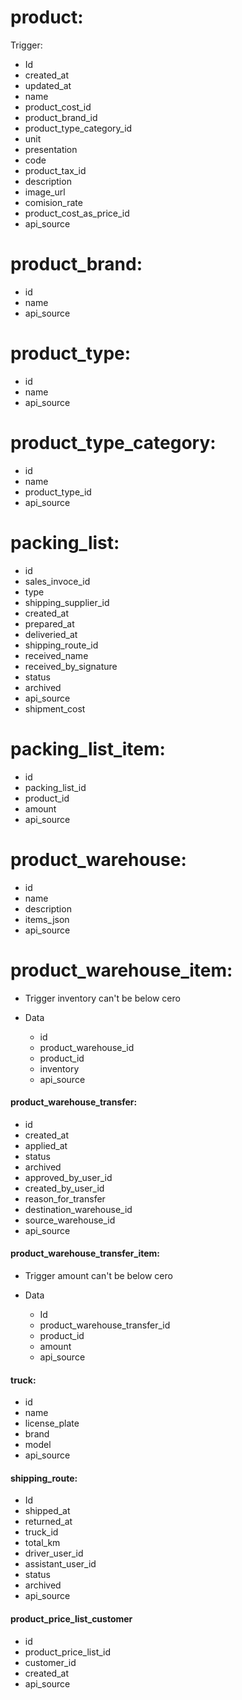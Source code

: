 # product:

Trigger:

- Id
- created_at
- updated_at
- name
- product_cost_id
- product_brand_id
- product_type_category_id
- unit
- presentation
- code
- product_tax_id
- description
- image_url
- comision_rate
- product_cost_as_price_id
- api_source

# product_brand:

- id
- name
- api_source

# product_type:

- id
- name
- api_source

# product_type_category:

- id
- name
- product_type_id
- api_source

# packing_list:

- id
- sales_invoce_id
- type
- shipping_supplier_id
- created_at
- prepared_at
- deliveried_at
- shipping_route_id
- received_name
- received_by_signature
- status
- archived
- api_source
- shipment_cost

# packing_list_item:

- id
- packing_list_id
- product_id
- amount
- api_source

# product_warehouse:

- id
- name
- description
- items_json
- api_source

# product_warehouse_item:

- Trigger
  inventory can't be below cero

- Data
  - id
  - product_warehouse_id
  - product_id
  - inventory
  - api_source

#### product_warehouse_transfer:

- id
- created_at
- applied_at
- status
- archived
- approved_by_user_id
- created_by_user_id
- reason_for_transfer
- destination_warehouse_id
- source_warehouse_id
- api_source

#### product_warehouse_transfer_item:

- Trigger
  amount can't be below cero

- Data
  - Id
  - product_warehouse_transfer_id
  - product_id
  - amount
  - api_source

#### truck:

- id
- name
- license_plate
- brand
- model
- api_source

#### shipping_route:

- Id
- shipped_at
- returned_at
- truck_id
- total_km
- driver_user_id
- assistant_user_id
- status
- archived
- api_source

#### product_price_list_customer

- id
- product_price_list_id
- customer_id
- created_at
- api_source
